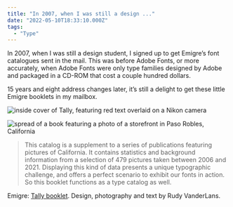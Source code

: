```yaml
---
title: "In 2007, when I was still a design ..."
date: "2022-05-10T18:33:10.000Z"
tags: 
  - "Type"
---
```


In 2007, when I was still a design student, I signed up to get Emigre’s font catalogues sent in the mail. This was before Adobe Fonts, or more accurately, when Adobe Fonts were only type families designed by Adobe and packaged in a CD-ROM that cost a couple hundred dollars.

15 years and eight address changes later, it’s still a delight to get these little Emigre booklets in my mailbox.

![inside cover of Tally, featuring red text overlaid on a Nikon camera](img/note-images/a9f28268fc.jpg)

![spread of a book featuring a photo of a storefront in Paso Robles, California](img/note-images/7fc371d6bd.jpg)

> This catalog is a supplement to a series of publications featuring pictures of California. It contains statistics and background information from a selection of 479 pictures taken between 2006 and 2021. Displaying this kind of data presents a unique typographic challenge, and offers a perfect scenario to exhibit our fonts in action. So this booklet functions as a type catalog as well.

Emigre: [Tally booklet](https://www.emigre.com/TypeSpecimens/Tally). Design, photography and text by Rudy VanderLans.
